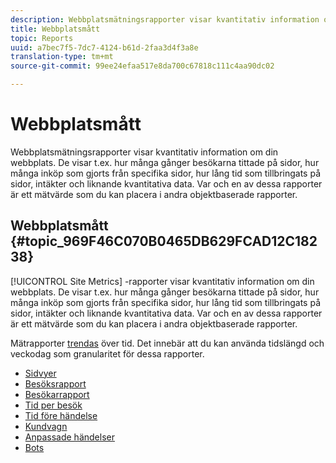 ```yaml
---
description: Webbplatsmätningsrapporter visar kvantitativ information om din webbplats. De visar t.ex. hur många gånger besökarna tittade på sidor, hur många inköp som gjorts från specifika sidor, hur lång tid som tillbringats på sidor, intäkter och liknande kvantitativa data. Var och en av dessa rapporter är ett mätvärde som du kan placera i andra objektbaserade rapporter.
title: Webbplatsmått
topic: Reports
uuid: a7bec7f5-7dc7-4124-b61d-2faa3d4f3a8e
translation-type: tm+mt
source-git-commit: 99ee24efaa517e8da700c67818c111c4aa90dc02

---
```



# Webbplatsmått

Webbplatsmätningsrapporter visar kvantitativ information om din webbplats. De visar t.ex. hur många gånger besökarna tittade på sidor, hur många inköp som gjorts från specifika sidor, hur lång tid som tillbringats på sidor, intäkter och liknande kvantitativa data. Var och en av dessa rapporter är ett mätvärde som du kan placera i andra objektbaserade rapporter.

## Webbplatsmått {#topic_969F46C070B0465DB629FCAD12C18238}

[!UICONTROL Site Metrics] -rapporter visar kvantitativ information om din webbplats. De visar t.ex. hur många gånger besökarna tittade på sidor, hur många inköp som gjorts från specifika sidor, hur lång tid som tillbringats på sidor, intäkter och liknande kvantitativa data. Var och en av dessa rapporter är ett mätvärde som du kan placera i andra objektbaserade rapporter.

Mätrapporter [trendas](/help/components/c-variables/dimensionslist/reports-types.md) över tid. Det innebär att du kan använda tidslängd och veckodag som granularitet för dessa rapporter.

* [Sidvyer](/help/components/c-variables/dimensionslist/reports-page-views.md)
* [Besöksrapport](/help/components/c-variables/dimensionslist/reports-visits.md)
* [Besökarrapport](/help/components/c-variables/dimensionslist/reports-visitors.md)
* [Tid per besök](/help/components/c-variables/dimensionslist/reports-time-spent-per-visit.md)
* [Tid före händelse](/help/components/c-variables/dimensionslist/reports-time-prior-to-event.md)
* [Kundvagn](/help/components/c-variables/dimensionslist/reports-shopping-cart.md)
* [Anpassade händelser](/help/components/c-variables/dimensionslist/reports-custom-events.md)
* [Bots](/help/components/c-variables/dimensionslist/reports-bots.md)
